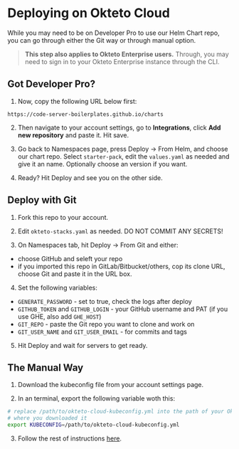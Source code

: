 # Deploying on Okteto Cloud

While you may need to be on Developer Pro to use our Helm Chart repo, you can go through either the Git way or through manual option.

> **This step also applies to Okteto Enterprise users.** Through, you may need to sign in to your Okteto Enterprise instance through the CLI.

## Got Developer Pro?

1. Now, copy the following URL below first:

```
https://code-server-boilerplates.github.io/charts
```

2. Then navigate to your account settings, go to **Integrations**, click **Add new repository** and paste it. Hit save.

3. Go back to Namespaces page, press Deploy -> From Helm, and choose our chart repo. Select `starter-pack`, edit the `values.yaml` as needed and give it an name. Optionally choose an version if you want.

4. Ready? Hit Deploy and see you on the other side.

## Deploy with Git

1. Fork this repo to your account.

2. Edit `okteto-stacks.yaml` as needed. DO NOT COMMIT ANY SECRETS!

3. On Namespaces tab, hit Deploy -> From Git and either:
  * choose GitHub and seleft your repo
  * if you imported this repo in GitLab/Bitbucket/others, cop its clone URL, choose Git and paste it in the URL box.

4. Set the following variables:
  * `GENERATE_PASSWORD` - set to true, check the logs after deploy
  * `GITHUB_TOKEN` and `GITHUB_LOGIN` - your GitHub username and PAT (if you use GHE, also add `GHE_HOST`)
  * `GIT_REPO` - paste the Git repo you want to clone and work on
  * `GIT_USER_NAME` and `GIT_USER_EMAIL` - for commits and tags

5. Hit Deploy and wait for servers to get ready.

## The Manual Way

1. Download the kubeconfig file from your account settings page.

2. In an terminal, export the following variable woth this:

```sh
# replace /path/to/okteto-cloud-kubeconfig.yml into the path of your Okteto Kubeconfig file
# where you downloaded it
export KUBECONFIG=/path/to/okteto-cloud-kubeconfig.yml
```

3. Follow the rest of instructions [here](https://github.com/code-server-boilerplates/starter-pack/blob/main/charts/README.md#using-this-repo).
